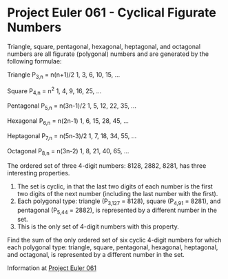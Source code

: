 # Project Euler 061 - Cyclical Figurate Numbers

Triangle, square, pentagonal, hexagonal, heptagonal, and octagonal numbers are all figurate (polygonal) numbers and are generated by the following formulae:

Triangle   P<sub>3,n</sub> = n(n+1)/2   1, 3, 6, 10, 15, ...

Square     P<sub>4,n</sub> = n<sup>2</sup>  1, 4, 9, 16, 25, ...

Pentagonal P<sub>5,n</sub> = n(3n-1)/2  1, 5, 12, 22, 35, ...

Hexagonal  P<sub>6,n</sub> = n(2n-1)    1, 6, 15, 28, 45, ...

Heptagonal P<sub>7,n</sub> = n(5n-3)/2  1, 7, 18, 34, 55, ...

Octagonal  P<sub>8,n</sub> = n(3n-2)    1, 8, 21, 40, 65, ...

The ordered set of three 4-digit numbers: 8128, 2882, 8281, has three interesting properties.

1. The set is cyclic, in that the last two digits of each number is the first two digits of the next number (including the last number with the first).
2. Each polygonal type: triangle (P<sub>3,127</sub> = 8128), square (P<sub>4,91</sub> = 8281), and pentagonal (P<sub>5,44</sub> = 2882), is represented by a different number in the set.
3. This is the only set of 4-digit numbers with this property.

Find the sum of the only ordered set of six cyclic 4-digit numbers for which each polygonal type: triangle, square, pentagonal, hexagonal, heptagonal, and octagonal, is represented by a different number in the set.

Information at [Project Euler 061](https://projecteuler.net/problem=61)
